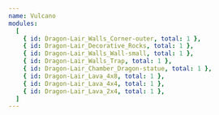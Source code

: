 ```yaml
---
name: Vulcano
modules:
  [
    { id: Dragon-Lair_Walls_Corner-outer, total: 1 },
    { id: Dragon-Lair_Decorative_Rocks, total: 1 },
    { id: Dragon-Lair_Walls_Wall-small, total: 1 },
    { id: Dragon-Lair_Walls_Trap, total: 1 },
    { id: Dragon-Lair_Chamber_Dragon-statue, total: 1 },
    { id: Dragon-Lair_Lava_4x8, total: 1 },
    { id: Dragon-Lair_Lava_4x4, total: 1 },
    { id: Dragon-Lair_Lava_2x4, total: 1 },
  ]
---
```

